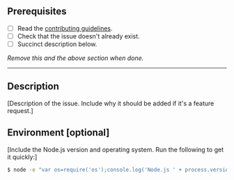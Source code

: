 ## Prerequisites

- [ ] Read the [contributing guidelines](CONTRIBUTING.md).
- [ ] Check that the issue doesn't already exist.
- [ ] Succinct description below.

*Remove this and the above section when done.*

---

## Description

[Description of the issue. Include why it should be added if it's a feature request.]


## Environment [optional]

[Include the Node.js version and operating system. Run the following to get it quickly:]

```bash
$ node -e "var os=require('os');console.log('Node.js ' + process.version + '\n' + os.platform() + ' ' + os.release())"
```

